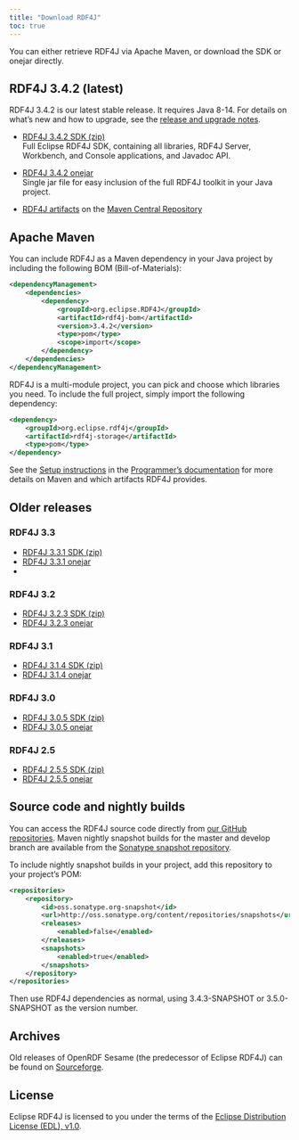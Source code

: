 ```yaml
---
title: "Download RDF4J"
toc: true
---
```


You can either retrieve RDF4J via Apache Maven, or download the SDK or onejar directly.

## RDF4J 3.4.2 (latest)

RDF4J 3.4.2 is our latest stable release. It requires Java 8-14. For details on what’s new and how to upgrade, see the [release and upgrade notes](/release-notes/3.4.2).

- [RDF4J 3.4.2 SDK (zip)](http://www.eclipse.org/downloads/download.php?file=/rdf4j/eclipse-rdf4j-3.4.2-sdk.zip)<br/>
  Full Eclipse RDF4J SDK, containing all libraries, RDF4J Server, Workbench, and Console applications, and Javadoc API.

- [RDF4J 3.4.2 onejar](http://www.eclipse.org/downloads/download.php?file=/rdf4j/eclipse-rdf4j-3.4.2-onejar.jar)<br/>
  Single jar file for easy inclusion of the full RDF4J toolkit in your Java project.

- [RDF4J artifacts](https://search.maven.org/search?q=org.eclipse.rdf4j) on the [Maven Central Repository](http://search.maven.org/)

## Apache Maven

You can include RDF4J as a Maven dependency in your Java project by including the following BOM (Bill-of-Materials):

```xml
<dependencyManagement>
    <dependencies>
        <dependency>
            <groupId>org.eclipse.RDF4J</groupId>
            <artifactId>rdf4j-bom</artifactId>
            <version>3.4.2</version>
            <type>pom</type>
            <scope>import</scope>
        </dependency>
    </dependencies>
</dependencyManagement>
```

RDF4J is a multi-module project, you can pick and choose which libraries you need. To include the full project, simply import the following dependency:

```xml
<dependency>
    <groupId>org.eclipse.rdf4j</groupId>
    <artifactId>rdf4j-storage</artifactId>
    <type>pom</type>
</dependency>
```

See the [Setup instructions](/documentation/programming/setup) in the
[Programmer’s documentation](/documentation/) for more details on Maven and
which artifacts RDF4J provides.

## Older releases

### RDF4J 3.3

- [RDF4J 3.3.1 SDK (zip)](http://www.eclipse.org/downloads/download.php?file=/rdf4j/eclipse-rdf4j-3.3.1-sdk.zip)
- [RDF4J 3.3.1 onejar](http://www.eclipse.org/downloads/download.php?file=/rdf4j/eclipse-rdf4j-3.3.1-onejar.jar)
-
### RDF4J 3.2

- [RDF4J 3.2.3 SDK (zip)](http://www.eclipse.org/downloads/download.php?file=/rdf4j/eclipse-rdf4j-3.2.3-sdk.zip)
- [RDF4J 3.2.3 onejar](http://www.eclipse.org/downloads/download.php?file=/rdf4j/eclipse-rdf4j-3.2.3-onejar.jar)


### RDF4J 3.1

- [RDF4J 3.1.4 SDK (zip)](http://www.eclipse.org/downloads/download.php?file=/rdf4j/eclipse-rdf4j-3.1.4-sdk.zip)
- [RDF4J 3.1.4 onejar](http://www.eclipse.org/downloads/download.php?file=/rdf4j/eclipse-rdf4j-3.1.4-onejar.jar)

### RDF4J 3.0

- [RDF4J 3.0.5 SDK (zip)](http://www.eclipse.org/downloads/download.php?file=/rdf4j/eclipse-rdf4j-3.0.5-sdk.zip)
- [RDF4J 3.0.5 onejar](http://www.eclipse.org/downloads/download.php?file=/rdf4j/eclipse-rdf4j-3.0.5-onejar.jar)

### RDF4J 2.5

- [RDF4J 2.5.5 SDK (zip)](http://www.eclipse.org/downloads/download.php?file=/rdf4j/eclipse-rdf4j-2.5.5-sdk.zip)
- [RDF4J 2.5.5 onejar](http://www.eclipse.org/downloads/download.php?file=/rdf4j/eclipse-rdf4j-2.5.5-onejar.jar)

## Source code and nightly builds

You can access the RDF4J source code directly from [our GitHub repositories](https://github.com/eclipse/rdf4j). Maven nightly snapshot builds for the master and develop branch are available from the [Sonatype snapshot repository](https://oss.sonatype.org/content/repositories/snapshots/org/eclipse/rdf4j/).

To include nightly snapshot builds in your project, add this repository to your project’s POM:

```xml
<repositories>
    <repository>
        <id>oss.sonatype.org-snapshot</id>
        <url>http://oss.sonatype.org/content/repositories/snapshots</url>
        <releases>
            <enabled>false</enabled>
        </releases>
        <snapshots>
            <enabled>true</enabled>
        </snapshots>
    </repository>
</repositories>
```

Then use RDF4J dependencies as normal, using 3.4.3-SNAPSHOT or 3.5.0-SNAPSHOT as the version number.

## Archives

Old releases of OpenRDF Sesame (the predecessor of Eclipse RDF4J) can be found on [Sourceforge](http://sourceforge.net/projects/sesame).

## License

Eclipse RDF4J is licensed to you under the terms of the [Eclipse Distribution License (EDL), v1.0](https://eclipse.org/org/documents/edl-v10.php).
